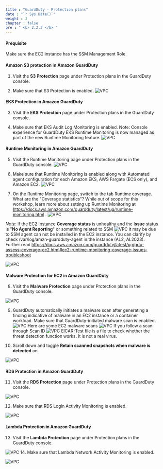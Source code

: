 ```yaml
---
title : "GuardDuty - Protection plans"
date : "`r Sys.Date()`"
weight : 3
chapter : false
pre : " <b> 2.2.3 </b> "
---
```

#### Prequisite
Make sure the EC2 instance has the SSM Management Role.
#### Amazon S3 protection in Amazon GuardDuty

1. Visit the **S3 Protection** page under Protection plans in the GuardDuty console.


2. Make sure that S3 Protection is enabled.
![VPC](/images/2/2.2-Amazon-GuardDuty/2.2.3-GuardDuty-Protection-plans/s2.png)

#### EKS Protection in Amazon GuardDuty
3. Visit the **EKS Protection** page under Protection plans in the GuardDuty console.


4. Make sure that EKS Audit Log Monitoring is enabled. Note: Console experience for GuardDuty EKS Runtime Monitoring is now managed as part of the new Runtime Monitoring feature.
![VPC](/images/2/2.2-Amazon-GuardDuty/2.2.3-GuardDuty-Protection-plans/s4.png)
#### Runtime Monitoring in Amazon GuardDuty

5. Visit the Runtime Monitoring page under Protection plans in the GuardDuty console.
![VPC](/images/2/2.2-Amazon-GuardDuty/2.2.3-GuardDuty-Protection-plans/s5.png)

6. Make sure that Runtime Monitoring is enabled along with Automated agent configuration for each Amazon EKS, AWS Fargate (ECS only), and Amazon EC2.
![VPC](/images/2/2.2-Amazon-GuardDuty/2.2.3-GuardDuty-Protection-plans/s6.png)


7. On the Runtime Monitoring page, switch to the tab Runtime coverage. What are the "Coverage statistics"? While out of scope for this workshop, learn more about setting up Runtime Monitoring at https://docs.aws.amazon.com/guardduty/latest/ug/runtime-monitoring.html .
![VPC](/images/2/2.2-Amazon-GuardDuty/2.2.3-GuardDuty-Protection-plans/s7a.png)

*Note*: If the EC2 Instance **Coverage status** is unhealthy and the **Issue** status is "**No Agent Reporting**" or something related to SSM
![VPC](/images/2/2.2-Amazon-GuardDuty/2.2.3-GuardDuty-Protection-plans/errorSSM.png)
it may be due to SSM agent can not be installed in the EC2 instance. You can clarify by check /var/log/amzn-guardduty-agent in the instance (AL2, AL2023). Further read https://docs.aws.amazon.com/guardduty/latest/ug/gdu-assess-coverage-ec2.html#ec2-runtime-monitoring-coverage-issues-troubleshoot

![VPC](/images/2/2.2-Amazon-GuardDuty/2.2.3-GuardDuty-Protection-plans/s7b.png)

#### Malware Protection for EC2 in Amazon GuardDuty

8. Visit the **Malware Protection** page under Protection plans in the GuardDuty console.

![VPC](/images/2/2.2-Amazon-GuardDuty/2.2.3-GuardDuty-Protection-plans/s8.png)

9. GuardDuty automatically initiates a malware scan after generating a finding indicative of malware in an EC2 instance or a container workload. Make sure that GuardDuty-initiated malware scan is enabled.
![VPC](/images/2/2.2-Amazon-GuardDuty/2.2.3-GuardDuty-Protection-plans/s9.png)
Here are some EC2 malware scans
![VPC](/images/2/2.2-Amazon-GuardDuty/2.2.3-GuardDuty-Protection-plans/s9b.png)
If you follow a scan through Scan ID
![VPC](/images/2/2.2-Amazon-GuardDuty/2.2.3-GuardDuty-Protection-plans/s9c.png)
EICAR-Test file is a file to check whether the threat detection function works. It is not a real virus.

10. Scroll down and toggle **Retain scanned snapshots when malware is detected** on.

![VPC](/images/2/2.2-Amazon-GuardDuty/2.2.3-GuardDuty-Protection-plans/s10.png)
#### RDS Protection in Amazon GuardDuty

11. Visit the **RDS Protection** page under Protection plans in the GuardDuty console.

![VPC](/images/2/2.2-Amazon-GuardDuty/2.2.3-GuardDuty-Protection-plans/s11.png)

12. Make sure that RDS Login Activity Monitoring is enabled.


![VPC](/images/2/2.2-Amazon-GuardDuty/2.2.3-GuardDuty-Protection-plans/s12.png)
#### Lambda Protection in Amazon GuardDuty
13. Visit the **Lambda Protection** page under Protection plans in the GuardDuty console.

![VPC](/images/2/2.2-Amazon-GuardDuty/2.2.3-GuardDuty-Protection-plans/s13.png)
14. Make sure that Lambda Network Activity Monitoring is enabled.

![VPC](/images/2/2.2-Amazon-GuardDuty/2.2.3-GuardDuty-Protection-plans/s14.png)